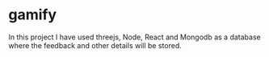 # gamify
In this project I have used threejs, Node, React and Mongodb as a database where the feedback and other details will be stored.
